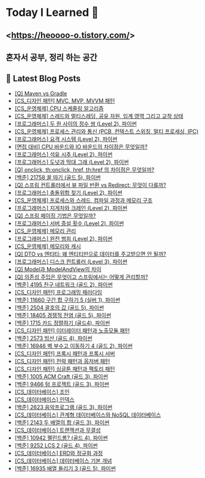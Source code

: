 # Today I Learned 👋

## <<https://heoooo-o.tistory.com/>>

## 혼자서 공부, 정리 하는 공간



## 📕 Latest Blog Posts

<ul><li><a href='https://heoooo-o.tistory.com/entry/Q-Maven-vs-Gradle' target='_blank'>[Q] Maven vs Gradle</a></li><li><a href='https://heoooo-o.tistory.com/entry/CS%EB%94%94%EC%9E%90%EC%9D%B8-%ED%8C%A8%ED%84%B4-MVC-MVP-MVVM-%ED%8C%A8%ED%84%B4' target='_blank'>[CS_디자인 패턴] MVC, MVP, MVVM 패턴</a></li><li><a href='https://heoooo-o.tistory.com/entry/CS%EC%9A%B4%EC%98%81%EC%B2%B4%EC%A0%9C-CPU-%EC%8A%A4%EC%BC%80%EC%A4%84%EB%A7%81-%EC%95%8C%EA%B3%A0%EB%A6%AC%EC%A6%98' target='_blank'>[CS_운영체제] CPU 스케줄링 알고리즘</a></li><li><a href='https://heoooo-o.tistory.com/entry/CS%EC%9A%B4%EC%98%81%EC%B2%B4%EC%A0%9C-%EC%8A%A4%EB%A0%88%EB%93%9C%EC%99%80-%EB%A9%80%ED%8B%B0%EC%8A%A4%EB%A0%88%EB%94%A9-%EA%B3%B5%EC%9C%A0-%EC%9E%90%EC%9B%90-%EC%9E%84%EA%B3%84-%EC%98%81%EC%97%AD-%EA%B7%B8%EB%A6%AC%EA%B3%A0-%EA%B5%90%EC%B0%A9-%EC%83%81%ED%83%9C' target='_blank'>[CS_운영체제] 스레드와 멀티스레딩, 공유 자원, 임계 영역 그리고 교착 상태</a></li><li><a href='https://heoooo-o.tistory.com/entry/%ED%94%84%EB%A1%9C%EA%B7%B8%EB%9E%98%EB%A8%B8%EC%8A%A4-%EB%91%90-%EC%9B%90-%EC%82%AC%EC%9D%B4%EC%9D%98-%EC%A0%95%EC%88%98-%EC%8C%8D-Level-2-%ED%8C%8C%EC%9D%B4%EC%8D%AC' target='_blank'>[프로그래머스] 두 원 사이의 정수 쌍 (Level 2), 파이썬</a></li><li><a href='https://heoooo-o.tistory.com/entry/CS%EC%9A%B4%EC%98%81%EC%B2%B4%EC%A0%9C-%ED%94%84%EB%A1%9C%EC%84%B8%EC%8A%A4-%EA%B4%80%EB%A6%AC%EC%99%80-%ED%86%B5%EC%8B%A0-PCB-%EC%BB%A8%ED%85%8D%EC%8A%A4%ED%8A%B8-%EC%8A%A4%EC%9C%84%EC%B9%AD-%EB%A9%80%ED%8B%B0-%ED%94%84%EB%A1%9C%EC%84%B8%EC%8B%B1-IPC' target='_blank'>[CS_운영체제] 프로세스 관리와 통신 (PCB, 컨텍스트 스위칭, 멀티 프로세싱, IPC)</a></li><li><a href='https://heoooo-o.tistory.com/entry/%ED%94%84%EB%A1%9C%EA%B7%B8%EB%9E%98%EB%A8%B8%EC%8A%A4-%EC%9A%94%EA%B2%A9-%EC%8B%9C%EC%8A%A4%ED%85%9C-Level-2-%ED%8C%8C%EC%9D%B4%EC%8D%AC' target='_blank'>[프로그래머스] 요격 시스템 (Level 2), 파이썬</a></li><li><a href='https://heoooo-o.tistory.com/entry/%EB%A9%B4%EC%A0%91-%EB%8C%80%EB%B9%84-CPU-%EB%B0%94%EC%9A%B4%EB%93%9C%EC%99%80-IO-%EB%B0%94%EC%9A%B4%EB%93%9C%EC%9D%98-%EC%B0%A8%EC%9D%B4%EC%A0%90%EC%9D%80-%EB%AC%B4%EC%97%87%EC%9D%BC%EA%B9%8C' target='_blank'>[면접 대비] CPU 바운드와 IO 바운드의 차이점은 무엇일까?</a></li><li><a href='https://heoooo-o.tistory.com/entry/%ED%94%84%EB%A1%9C%EA%B7%B8%EB%9E%98%EB%A8%B8%EC%8A%A4-%EC%84%9D%EC%9C%A0-%EC%8B%9C%EC%B6%94-Level-2-%ED%8C%8C%EC%9D%B4%EC%8D%AC' target='_blank'>[프로그래머스] 석유 시추 (Level 2), 파이썬</a></li><li><a href='https://heoooo-o.tistory.com/entry/%ED%94%84%EB%A1%9C%EA%B7%B8%EB%9E%98%EB%A8%B8%EC%8A%A4-%EB%8F%84%EB%84%9B%EA%B3%BC-%EB%A7%89%EB%8C%80-%EA%B7%B8%EB%9E%98-Level-2-%ED%8C%8C%EC%9D%B4%EC%8D%AC' target='_blank'>[프로그래머스] 도넛과 막대 그래 (Level 2), 파이썬</a></li><li><a href='https://heoooo-o.tistory.com/entry/Q-onclick-thonclick-href-thhref-%EC%9D%98-%EC%B0%A8%EC%9D%B4%EC%A0%90%EC%9D%80-%EB%AC%B4%EC%97%87%EC%9D%BC%EA%B9%8C' target='_blank'>[Q] onclick, th:onclick, href, th:href 의 차이점은 무엇일까?</a></li><li><a href='https://heoooo-o.tistory.com/entry/%EB%B0%B1%EC%A4%80-21758-%EA%BF%80-%EB%94%B0%EA%B8%B0-%EA%B3%A8%EB%93%9C-5-%ED%8C%8C%EC%9D%B4%EC%8D%AC' target='_blank'>[백준] 21758 꿀 따기 (골드 5), 파이썬</a></li><li><a href='https://heoooo-o.tistory.com/entry/Q-%EC%8A%A4%ED%94%84%EB%A7%81-%EC%BB%A8%ED%8A%B8%EB%A1%A4%EB%9F%AC%EC%97%90%EC%84%9C-%EB%B7%B0-%ED%8C%8C%EC%9D%BC-%EB%B0%98%ED%99%98-vs-Redirect-%EB%AC%B4%EC%97%87%EC%9D%B4-%EB%8B%A4%EB%A5%BC%EA%B9%8C' target='_blank'>[Q] 스프링 컨트롤러에서 뷰 파일 반환 vs Redirect: 무엇이 다를까?</a></li><li><a href='https://heoooo-o.tistory.com/entry/%ED%94%84%EB%A1%9C%EA%B7%B8%EB%9E%98%EB%A8%B8%EC%8A%A4-%EC%B6%A9%EB%8F%8C%EC%9C%84%ED%97%98-%EC%B0%BE%EA%B8%B0-Level-2-%ED%8C%8C%EC%9D%B4%EC%8D%AC' target='_blank'>[프로그래머스] 충돌위험 찾기 (Level 2), 파이썬</a></li><li><a href='https://heoooo-o.tistory.com/entry/CS%EC%9A%B4%EC%98%81%EC%B2%B4%EC%A0%9C-%ED%94%84%EB%A1%9C%EC%84%B8%EC%8A%A4%EC%99%80-%EC%8A%A4%EB%A0%88%EB%93%9C-%EC%BB%B4%ED%8C%8C%EC%9D%BC-%EA%B3%BC%EC%A0%95%EA%B3%BC-%EB%A9%94%EB%AA%A8%EB%A6%AC-%EA%B5%AC%EC%A1%B0' target='_blank'>[CS_운영체제] 프로세스와 스레드, 컴파일 과정과 메모리 구조</a></li><li><a href='https://heoooo-o.tistory.com/entry/%ED%94%84%EB%A1%9C%EA%B7%B8%EB%9E%98%EB%A8%B8%EC%8A%A4-%EC%A7%80%EA%B2%8C%EC%B0%A8%EC%99%80-%ED%81%AC%EB%A0%88%EC%9D%B8-Level-2-%ED%8C%8C%EC%9D%B4%EC%8D%AC' target='_blank'>[프로그래머스] 지게차와 크레인 (Level 2), 파이썬</a></li><li><a href='https://heoooo-o.tistory.com/entry/Q-%EC%8A%A4%ED%94%84%EB%A7%81-%ED%8E%98%EC%9D%B4%EC%A7%95-%EA%B8%B0%EB%B2%95%EC%9D%80-%EB%AC%B4%EC%97%87%EC%9D%BC%EA%B9%8C' target='_blank'>[Q] 스프링 페이징 기법은 무엇일까?</a></li><li><a href='https://heoooo-o.tistory.com/entry/%ED%94%84%EB%A1%9C%EA%B7%B8%EB%9E%98%EB%A8%B8%EC%8A%A4-%EC%84%9C%EB%B2%84-%EC%A6%9D%EC%84%A4-%ED%9A%9F%EC%88%98-Level-2-%ED%8C%8C%EC%9D%B4%EC%8D%AC' target='_blank'>[프로그래머스] 서버 증설 횟수 (Level 2), 파이썬</a></li><li><a href='https://heoooo-o.tistory.com/entry/CS%EC%9A%B4%EC%98%81%EC%B2%B4%EC%A0%9C-%EB%A9%94%EB%AA%A8%EB%A6%AC-%EA%B4%80%EB%A6%AC' target='_blank'>[CS_운영체제] 메모리 관리</a></li><li><a href='https://heoooo-o.tistory.com/entry/%ED%94%84%EB%A1%9C%EA%B7%B8%EB%9E%98%EB%A8%B8%EC%8A%A4-%EC%99%84%EC%A0%84-%EB%B2%94%EC%A3%84-Level-2-%ED%8C%8C%EC%9D%B4%EC%8D%AC' target='_blank'>[프로그래머스] 완전 범죄 (Level 2), 파이썬</a></li><li><a href='https://heoooo-o.tistory.com/entry/CS%EC%9A%B4%EC%98%81%EC%B2%B4%EC%A0%9C-%EB%A9%94%EB%AA%A8%EB%A6%AC%EC%99%80-%EC%BA%90%EC%8B%9C' target='_blank'>[CS_운영체제] 메모리와 캐시</a></li><li><a href='https://heoooo-o.tistory.com/entry/Q-DTO-vs-%EC%97%94%ED%8B%B0%ED%8B%B0-%EC%99%9C-%EC%97%94%ED%8B%B0%ED%8B%B0%EB%A7%8C%EC%9C%BC%EB%A1%9C-%EB%8D%B0%EC%9D%B4%ED%84%B0%EB%A5%BC-%EC%A3%BC%EA%B3%A0%EB%B0%9B%EC%9C%BC%EB%A9%B4-%EC%95%88-%EB%90%A0%EA%B9%8C' target='_blank'>[Q] DTO vs 엔티티: 왜 엔티티만으로 데이터를 주고받으면 안 될까?</a></li><li><a href='https://heoooo-o.tistory.com/entry/%ED%94%84%EB%A1%9C%EA%B7%B8%EB%9E%98%EB%A8%B8%EC%8A%A4-%EB%94%94%EC%8A%A4%ED%81%AC-%EC%BB%A8%ED%8A%B8%EB%A1%A4%EB%9F%AC-Level-3-%ED%8C%8C%EC%9D%B4%EC%8D%AC' target='_blank'>[프로그래머스] 디스크 컨트롤러 (Level 3), 파이썬</a></li><li><a href='https://heoooo-o.tistory.com/entry/Q-Model%EA%B3%BC-ModelAndView%EC%9D%98-%EC%B0%A8%EC%9D%B4' target='_blank'>[Q] Model과 ModelAndView의 차이</a></li><li><a href='https://heoooo-o.tistory.com/entry/Q-%EC%9D%98%EC%A1%B4%EC%84%B1-%EC%A3%BC%EC%9E%85%EC%9D%80-%EB%AC%B4%EC%97%87%EC%9D%B4%EA%B3%A0-%EC%8A%A4%ED%94%84%EB%A7%81%EC%97%90%EC%84%9C%EB%8A%94-%EC%96%B4%EB%96%BB%EA%B2%8C-%EA%B4%80%EB%A6%AC%ED%95%A0%EA%B9%8C' target='_blank'>[Q] 의존성 주입은 무엇이고 스프링에서는 어떻게 관리할까?</a></li><li><a href='https://heoooo-o.tistory.com/entry/%EB%B0%B1%EC%A4%80-4195-%EC%B9%9C%EA%B5%AC-%EB%84%A4%ED%8A%B8%EC%9B%8C%ED%81%AC-%EA%B3%A8%EB%93%9C-2-%ED%8C%8C%EC%9D%B4%EC%8D%AC' target='_blank'>[백준] 4195 친구 네트워크 (골드 2), 파이썬</a></li><li><a href='https://heoooo-o.tistory.com/entry/CS%EB%94%94%EC%9E%90%EC%9D%B8-%ED%8C%A8%ED%84%B4-%ED%94%84%EB%A1%9C%EA%B7%B8%EB%9E%98%EB%B0%8D-%ED%8C%A8%EB%9F%AC%EB%8B%A4%EC%9E%84' target='_blank'>[CS_디자인 패턴] 프로그래밍 패러다임</a></li><li><a href='https://heoooo-o.tistory.com/entry/%EB%B0%B1%EC%A4%80-11660-%EA%B5%AC%EA%B0%84-%ED%95%A9-%EA%B5%AC%ED%95%98%EA%B8%B0-5-%EC%8B%A4%EB%B2%84-1-%ED%8C%8C%EC%9D%B4%EC%8D%AC' target='_blank'>[백준] 11660 구간 합 구하기 5 (실버 1), 파이썬</a></li><li><a href='https://heoooo-o.tistory.com/entry/%EB%B0%B1%EC%A4%80-2504-%EA%B4%84%ED%98%B8%EC%9D%98-%EA%B0%92-%EA%B3%A8%EB%93%9C-5-%ED%8C%8C%EC%9D%B4%EC%8D%AC' target='_blank'>[백준] 2504 괄호의 값 (골드 5), 파이썬</a></li><li><a href='https://heoooo-o.tistory.com/entry/%EB%B0%B1%EC%A4%80-18405-%EA%B2%BD%EC%9F%81%EC%A0%81-%EC%A0%84%EC%97%BC-%EA%B3%A8%EB%93%9C-5-%ED%8C%8C%EC%9D%B4%EC%8D%AC' target='_blank'>[백준] 18405 경쟁적 전염 (골드 5), 파이썬</a></li><li><a href='https://heoooo-o.tistory.com/entry/%EB%B0%B1%EC%A4%80-1715-%EC%B9%B4%EB%93%9C-%EC%A0%95%EB%A0%AC%ED%95%98%EA%B8%B0-%EA%B3%A8%EB%93%9C4-%ED%8C%8C%EC%9D%B4%EC%8D%AC' target='_blank'>[백준] 1715 카드 정렬하기 (골드4), 파이썬</a></li><li><a href='https://heoooo-o.tistory.com/entry/CS%EB%94%94%EC%9E%90%EC%9D%B8-%ED%8C%A8%ED%84%B4-%EC%9D%B4%ED%84%B0%EB%A0%88%EC%9D%B4%ED%84%B0-%ED%8C%A8%ED%84%B4%EA%B3%BC-%EB%85%B8%EC%B6%9C%EB%AA%A8%EB%93%88-%ED%8C%A8%ED%84%B4' target='_blank'>[CS_디자인 패턴] 이터레이터 패턴과 노출모듈 패턴</a></li><li><a href='https://heoooo-o.tistory.com/entry/%EB%B0%B1%EC%A4%80-2573-%EB%B9%99%EC%82%B0-%EA%B3%A8%EB%93%9C-4-%ED%8C%8C%EC%9D%B4%EC%8D%AC' target='_blank'>[백준] 2573 빙산 (골드 4), 파이썬</a></li><li><a href='https://heoooo-o.tistory.com/entry/%EB%B0%B1%EC%A4%80-16946-%EB%B2%BD-%EB%B6%80%EC%88%98%EA%B3%A0-%EC%9D%B4%EB%8F%99%ED%95%98%EA%B8%B0-4-%EA%B3%A8%EB%93%9C-2-%ED%8C%8C%EC%9D%B4%EC%8D%AC' target='_blank'>[백준] 16946 벽 부수고 이동하기 4 (골드 2), 파이썬</a></li><li><a href='https://heoooo-o.tistory.com/entry/CS%EB%94%94%EC%9E%90%EC%9D%B8-%ED%8C%A8%ED%84%B4-%ED%94%84%EB%A1%9D%EC%8B%9C-%ED%8C%A8%ED%84%B4%EA%B3%BC-%ED%94%84%EB%A1%9D%EC%8B%9C-%EC%84%9C%EB%B2%84' target='_blank'>[CS_디자인 패턴] 프록시 패턴과 프록시 서버</a></li><li><a href='https://heoooo-o.tistory.com/entry/CS%EB%94%94%EC%9E%90%EC%9D%B8-%ED%8C%A8%ED%84%B4-%EC%A0%84%EB%9E%B5-%ED%8C%A8%ED%84%B4%EA%B3%BC-%EC%98%B5%EC%A0%80%EB%B2%84-%ED%8C%A8%ED%84%B4' target='_blank'>[CS_디자인 패턴] 전략 패턴과 옵저버 패턴</a></li><li><a href='https://heoooo-o.tistory.com/entry/CS%EB%94%94%EC%9E%90%EC%9D%B8-%ED%8C%A8%ED%84%B4-%EC%8B%B1%EA%B8%80%ED%86%A4-%ED%8C%A8%ED%84%B4%EA%B3%BC-%ED%8C%A9%ED%86%A0%EB%A6%AC-%ED%8C%A8%ED%84%B4' target='_blank'>[CS_디자인 패턴] 싱글톤 패턴과 팩토리 패턴</a></li><li><a href='https://heoooo-o.tistory.com/entry/%EB%B0%B1%EC%A4%80-1005-ACM-Craft-%EA%B3%A8%EB%93%9C-3-%ED%8C%8C%EC%9D%B4%EC%8D%AC' target='_blank'>[백준] 1005 ACM Craft (골드 3), 파이썬</a></li><li><a href='https://heoooo-o.tistory.com/entry/%EB%B0%B1%EC%A4%80-9466-%ED%85%80-%ED%94%84%EB%A1%9C%EC%A0%9D%ED%8A%B8-%EA%B3%A8%EB%93%9C-3-%ED%8C%8C%EC%9D%B4%EC%8D%AC' target='_blank'>[백준] 9466 텀 프로젝트 (골드 3), 파이썬</a></li><li><a href='https://heoooo-o.tistory.com/entry/CS%EB%8D%B0%EC%9D%B4%ED%84%B0%EB%B2%A0%EC%9D%B4%EC%8A%A4-%EC%A1%B0%EC%9D%B8' target='_blank'>[CS_데이터베이스] 조인</a></li><li><a href='https://heoooo-o.tistory.com/entry/CS%EB%8D%B0%EC%9D%B4%ED%84%B0%EB%B2%A0%EC%9D%B4%EC%8A%A4-%EC%9D%B8%EB%8D%B1%EC%8A%A4' target='_blank'>[CS_데이터베이스] 인덱스</a></li><li><a href='https://heoooo-o.tistory.com/entry/%EB%B0%B1%EC%A4%80-2623-%EC%9D%8C%EC%95%85%ED%94%84%EB%A1%9C%EA%B7%B8%EB%9E%A8-%EA%B3%A8%EB%93%9C-3-%ED%8C%8C%EC%9D%B4%EC%8D%AC' target='_blank'>[백준] 2623 음악프로그램 (골드 3), 파이썬</a></li><li><a href='https://heoooo-o.tistory.com/entry/CS%EB%8D%B0%EC%9D%B4%ED%84%B0%EB%B2%A0%EC%9D%B4%EC%8A%A4-%EA%B4%80%EA%B3%84%ED%98%95-%EB%8D%B0%EC%9D%B4%ED%84%B0%EB%B2%A0%EC%9D%B4%EC%8A%A4%EC%99%80-NoSQL-%EB%8D%B0%EC%9D%B4%ED%84%B0%EB%B2%A0%EC%9D%B4%EC%8A%A4' target='_blank'>[CS_데이터베이스] 관계형 데이터베이스와 NoSQL 데이터베이스</a></li><li><a href='https://heoooo-o.tistory.com/entry/%EB%B0%B1%EC%A4%80-2143-%EB%91%90-%EB%B0%B0%EC%97%B4%EC%9D%98-%ED%95%A9-%EA%B3%A8%EB%93%9C-3-%ED%8C%8C%EC%9D%B4%EC%8D%AC' target='_blank'>[백준] 2143 두 배열의 합 (골드 3), 파이썬</a></li><li><a href='https://heoooo-o.tistory.com/entry/CS%EB%8D%B0%EC%9D%B4%ED%84%B0%EB%B2%A0%EC%9D%B4%EC%8A%A4-%ED%8A%B8%EB%9E%9C%EC%9E%AD%EC%85%98%EA%B3%BC-%EB%AC%B4%EA%B2%B0%EC%84%B1' target='_blank'>[CS_데이터베이스] 트랜잭션과 무결성</a></li><li><a href='https://heoooo-o.tistory.com/entry/%EB%B0%B1%EC%A4%80-10942-%ED%8C%B0%EB%A6%B0%EB%93%9C%EB%A1%AC-%EA%B3%A8%EB%93%9C-4-%ED%8C%8C%EC%9D%B4%EC%8D%AC' target='_blank'>[백준] 10942 팰린드롬? (골드 4), 파이썬</a></li><li><a href='https://heoooo-o.tistory.com/entry/%EB%B0%B1%EC%A4%80-9252-LCS-2-%EA%B3%A8%EB%93%9C-4-%ED%8C%8C%EC%9D%B4%EC%8D%AC' target='_blank'>[백준] 9252 LCS 2 (골드 4), 파이썬</a></li><li><a href='https://heoooo-o.tistory.com/entry/CS%EB%8D%B0%EC%9D%B4%ED%84%B0%EB%B2%A0%EC%9D%B4%EC%8A%A4-ERD%EC%99%80-%EC%A0%95%EA%B7%9C%ED%99%94-%EA%B3%BC%EC%A0%95' target='_blank'>[CS_데이터베이스] ERD와 정규화 과정</a></li><li><a href='https://heoooo-o.tistory.com/entry/CS%EB%8D%B0%EC%9D%B4%ED%84%B0%EB%B2%A0%EC%9D%B4%EC%8A%A4-%EB%8D%B0%EC%9D%B4%ED%84%B0%EB%B2%A0%EC%9D%B4%EC%8A%A4-%EA%B8%B0%EB%B3%B8-%EA%B0%9C%EB%85%90' target='_blank'>[CS_데이터베이스] 데이터베이스 기본 개념</a></li><li><a href='https://heoooo-o.tistory.com/entry/%EB%B0%B1%EC%A4%80-16935-%EB%B0%B0%EC%97%B4-%EB%8F%8C%EB%A6%AC%EA%B8%B0-3-%EA%B3%A8%EB%93%9C-5-%ED%8C%8C%EC%9D%B4%EC%8D%AC' target='_blank'>[백준] 16935 배열 돌리기 3 (골드 5), 파이썬</a></li></ul>